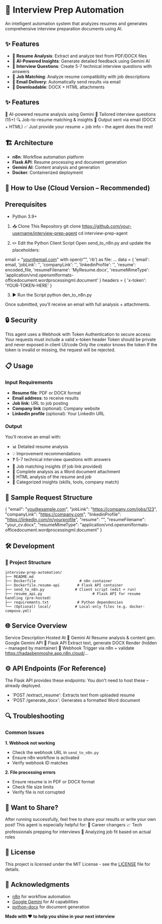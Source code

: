 # 🎯 Interview Prep Automation

An intelligent automation system that analyzes resumes and generates comprehensive interview preparation documents using AI.

## ✨ Features

- 📄 **Resume Analysis**: Extract and analyze text from PDF/DOCX files
- 🤖 **AI-Powered Insights**: Generate detailed feedback using Gemini AI
- 📝 **Interview Questions**: Create 5-7 technical interview questions with answers
- 💼 **Job Matching**: Analyze resume compatibility with job descriptions
- 📧 **Email Delivery**: Automatically send results via email
- 📎 **Downloadable**: DOCX + HTML attachments

## ✨ Features
🧠 AI-powered resume analysis using Gemini
📝 Tailored interview questions (15+)
🔍 Job-to-resume matching & insights
📧 Output sent via email (DOCX + HTML)
✅ Just provide your resume + job info – the agent does the rest!


## 🏗️ Architecture
- **n8n**: Workflow automation platform
- **Flask API**: Resume processing and document generation
- **Gemini AI**: Content analysis and generation
- **Docker**: Containerized deployment

## 🚀 How to Use (Cloud Version – Recommended)
## Prerequisites
- Python 3.9+

1. 📥 Clone This Repository
git clone https://github.com/your-username/interview-prep-agent
cd interview-prep-agent

2. ✏️ Edit the Python Client Script
Open send_to_n8n.py and update the placeholders:

email = "your@email.com"
with open(r"<PATH-TO-YOUR-RESUME>", 'rb') as file:
    ...
data = {
    'email': email,
    'jobLink': '<URL to job posting>',
    'companyLink': '<URL to company site>',
    'linkedinProfile': '<LinkedIn profile URL>',
    'resume': encoded_file,
    'resumeFilename': 'MyResume.docx',
    'resumeMimeType': 'application/vnd.openxmlformats-officedocument.wordprocessingml.document'
}
headers = {
    'x-token': 'YOUR-TOKEN-HERE'
}

3. ▶️ Run the Script
python den_to_n8n.py

Once submitted, you'll receive an email with full analysis + attachments.

## 🔒 Security
This agent uses a Webhook with Token Authentication to secure access:
Your requests must include a valid x-token header
Token should be private and never exposed in client UI/code
Only the creator knows the token
If the token is invalid or missing, the request will be rejected.

## 📋 Usage
### Input Requirements
- **Resume file**: PDF or DOCX format
- **Email address**: to receive results
- **Job link**: URL to job posting
- **Company link** (optional): Company website
- **LinkedIn profile** (optional): Your LinkedIn URL

### Output
You'll receive an email with:
- 📊 Detailed resume analysis
- 💡 Improvement recommendations  
- ❓ 5-7 technical interview questions with answers
- 🎯 Job matching insights (if job link provided)
- 📎 Complete analysis as a Word document attachment
- 📄 HTML analysis of the resume and job
- 🧩 Categorized insights (skills, tools, company match)

## 🧪 Sample Request Structure

{
  "email": "you@example.com",
  "jobLink": "https://company.com/jobs/123",
  "companyLink": "https://company.com",
  "linkedinProfile": "https://linkedin.com/in/yourprofile",
  "resume": "<base64-encoded file>",
  "resumeFilename": "your_cv.docx",
  "resumeMimeType": "application/vnd.openxmlformats-officedocument.wordprocessingml.document"
}



## 🛠️ Development
### 🔄 Project Structure

```
interview-prep-automation/
├── README.md
├── Dockerfile                    # n8n container
├── Dockerfile.resume-api        # Flask API container
├── send_to_n8n.py              # Client script (edit + run)
├── resume_api.py                       # Flask API for resume handling (pre-hosted)
├── requirements.txt             # Python dependencies
└── (Optional) local/           # Local-only files (e.g. docker-compose.yml)
```


## 🌐 Service Overview
Service	Description	Hosted At
🧠 Gemini AI	Resume analysis & content gen.	Google Gemini API
🧰 Flask API	Extract text, generate DOCX	Render (hidden – managed by maintainer)
🔗 Webhook	Trigger via n8n + validate	https://hadasbenmoshe.app.n8n.cloud/...


## ⚙️ API Endpoints (For Reference)
The Flask API provides these endpoints:
You don't need to host these – already deployed.
- 'POST /extract_resume': Extracts text from uploaded resume
- 'POST /generate_docx': Generates a formatted Word document


## 🔍 Troubleshooting
### Common Issues
**1. Webhook not working**
- Check the webhook URL in `send_to_n8n.py`
- Ensure n8n workflow is activated
- Verify webhook ID matches

**2. File processing errors**
- Ensure resume is in PDF or DOCX format
- Check file size limits
- Verify file is not corrupted


## 📣 Want to Share?
After running successfully, feel free to share your results or write your own post! This agent is especially helpful for:
🎯 Career changers
📈 Tech professionals prepping for interviews
🧪 Analyzing job fit based on actual roles


## 📄 License
This project is licensed under the MIT License - see the [LICENSE](LICENSE) file for details.

## 🙏 Acknowledgments
- [n8n](https://n8n.io/) for workflow automation
- [Google Gemini](https://ai.google.dev/) for AI capabilities
- [python-docx](https://python-docx.readthedocs.io/) for document generation

**Made with ❤️ to help you shine in your next interview**